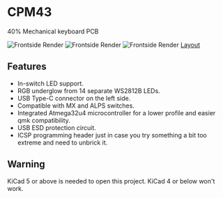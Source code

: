 # CPM43
40% Mechanical keyboard PCB

![Frontside Render](https://raw.githubusercontent.com/Gtrx0/cpm43/master/Renders/Render%20Unpopulated%20Front.png)
![Frontside Render](https://raw.githubusercontent.com/Gtrx0/cpm43/master/Renders/Render%20Populated%20Front.png)
![Frontside Render](https://raw.githubusercontent.com/Gtrx0/cpm43/master/Renders/Render%20Populated%20Back.png)
[Layout](http://www.keyboard-layout-editor.com/#/gists/e3d0a9a1f7fb6537a82bb3f0c82ddf35)

## Features
* In-switch LED support.
* RGB underglow from 14 separate WS2812B LEDs.
* USB Type-C connector on the left side.
* Compatible with MX and ALPS switches. 
* Integrated Atmega32u4 microcontroller for a lower profile and easier qmk compatibility.
* USB ESD protection circuit.
* ICSP programming header just in case you try something a bit too extreme and need to unbrick it.

## Warning
KiCad 5 or above is needed to open this project. KiCad 4 or below won't work.


